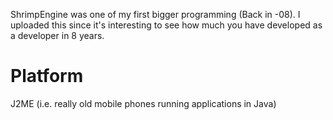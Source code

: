 ShrimpEngine was one of my first bigger programming (Back in -08). I uploaded this since it's interesting to see how much you have developed as a developer in 8 years.

# Platform
J2ME (i.e. really old mobile phones running applications in Java)
